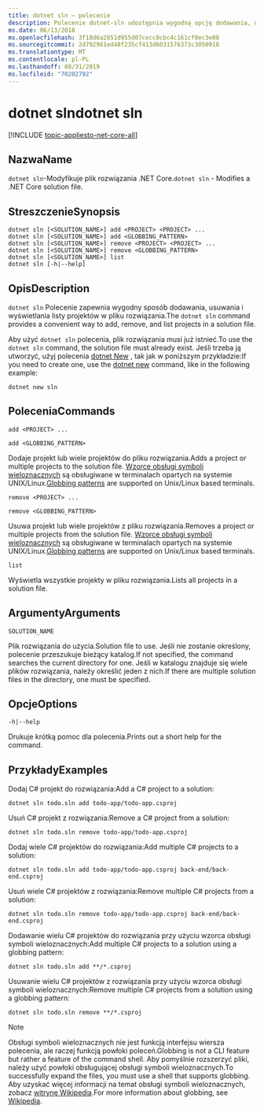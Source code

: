 ```yaml
---
title: dotnet sln — polecenie
description: Polecenie dotnet-sln udostępnia wygodną opcję dodawania, usuwania i wyświetlania listy projektów w pliku rozwiązania.
ms.date: 06/13/2018
ms.openlocfilehash: 3f18d6a2851d955d07cecc0cbc4c161cf0ec3e08
ms.sourcegitcommit: 2d792961ed48f235cf413d6031576373c3050918
ms.translationtype: MT
ms.contentlocale: pl-PL
ms.lasthandoff: 08/31/2019
ms.locfileid: "70202792"
---
```

# <a name="dotnet-sln"></a><span data-ttu-id="66d99-103">dotnet sln</span><span class="sxs-lookup"><span data-stu-id="66d99-103">dotnet sln</span></span>

[!INCLUDE [topic-appliesto-net-core-all](../../../includes/topic-appliesto-net-core-all.md)]

## <a name="name"></a><span data-ttu-id="66d99-104">Nazwa</span><span class="sxs-lookup"><span data-stu-id="66d99-104">Name</span></span>

<span data-ttu-id="66d99-105">`dotnet sln`-Modyfikuje plik rozwiązania .NET Core.</span><span class="sxs-lookup"><span data-stu-id="66d99-105">`dotnet sln` - Modifies a .NET Core solution file.</span></span>

## <a name="synopsis"></a><span data-ttu-id="66d99-106">Streszczenie</span><span class="sxs-lookup"><span data-stu-id="66d99-106">Synopsis</span></span>

```console
dotnet sln [<SOLUTION_NAME>] add <PROJECT> <PROJECT> ...
dotnet sln [<SOLUTION_NAME>] add <GLOBBING_PATTERN>
dotnet sln [<SOLUTION_NAME>] remove <PROJECT> <PROJECT> ...
dotnet sln [<SOLUTION_NAME>] remove <GLOBBING_PATTERN>
dotnet sln [<SOLUTION_NAME>] list
dotnet sln [-h|--help]
```

## <a name="description"></a><span data-ttu-id="66d99-107">Opis</span><span class="sxs-lookup"><span data-stu-id="66d99-107">Description</span></span>

<span data-ttu-id="66d99-108">`dotnet sln` Polecenie zapewnia wygodny sposób dodawania, usuwania i wyświetlania listy projektów w pliku rozwiązania.</span><span class="sxs-lookup"><span data-stu-id="66d99-108">The `dotnet sln` command provides a convenient way to add, remove, and list projects in a solution file.</span></span>

<span data-ttu-id="66d99-109">Aby użyć `dotnet sln` polecenia, plik rozwiązania musi już istnieć.</span><span class="sxs-lookup"><span data-stu-id="66d99-109">To use the `dotnet sln` command, the solution file must already exist.</span></span> <span data-ttu-id="66d99-110">Jeśli trzeba ją utworzyć, użyj polecenia [dotnet New](dotnet-new.md) , tak jak w poniższym przykładzie:</span><span class="sxs-lookup"><span data-stu-id="66d99-110">If you need to create one, use the [dotnet new](dotnet-new.md) command, like in the following example:</span></span>

```console
dotnet new sln
```

## <a name="commands"></a><span data-ttu-id="66d99-111">Polecenia</span><span class="sxs-lookup"><span data-stu-id="66d99-111">Commands</span></span>

`add <PROJECT> ...`

`add <GLOBBING_PATTERN>`

<span data-ttu-id="66d99-112">Dodaje projekt lub wiele projektów do pliku rozwiązania.</span><span class="sxs-lookup"><span data-stu-id="66d99-112">Adds a project or multiple projects to the solution file.</span></span> <span data-ttu-id="66d99-113">[Wzorce obsługi symboli wieloznacznych](https://en.wikipedia.org/wiki/Glob_(programming)) są obsługiwane w terminalach opartych na systemie UNIX/Linux.</span><span class="sxs-lookup"><span data-stu-id="66d99-113">[Globbing patterns](https://en.wikipedia.org/wiki/Glob_(programming)) are supported on Unix/Linux based terminals.</span></span>

`remove <PROJECT> ...`

`remove <GLOBBING_PATTERN>`

<span data-ttu-id="66d99-114">Usuwa projekt lub wiele projektów z pliku rozwiązania.</span><span class="sxs-lookup"><span data-stu-id="66d99-114">Removes a project or multiple projects from the solution file.</span></span> <span data-ttu-id="66d99-115">[Wzorce obsługi symboli wieloznacznych](https://en.wikipedia.org/wiki/Glob_(programming)) są obsługiwane w terminalach opartych na systemie UNIX/Linux.</span><span class="sxs-lookup"><span data-stu-id="66d99-115">[Globbing patterns](https://en.wikipedia.org/wiki/Glob_(programming)) are supported on Unix/Linux based terminals.</span></span>

`list`

<span data-ttu-id="66d99-116">Wyświetla wszystkie projekty w pliku rozwiązania.</span><span class="sxs-lookup"><span data-stu-id="66d99-116">Lists all projects in a solution file.</span></span>

## <a name="arguments"></a><span data-ttu-id="66d99-117">Argumenty</span><span class="sxs-lookup"><span data-stu-id="66d99-117">Arguments</span></span>

`SOLUTION_NAME`

<span data-ttu-id="66d99-118">Plik rozwiązania do użycia.</span><span class="sxs-lookup"><span data-stu-id="66d99-118">Solution file to use.</span></span> <span data-ttu-id="66d99-119">Jeśli nie zostanie określony, polecenie przeszukuje bieżący katalog.</span><span class="sxs-lookup"><span data-stu-id="66d99-119">If not specified, the command searches the current directory for one.</span></span> <span data-ttu-id="66d99-120">Jeśli w katalogu znajduje się wiele plików rozwiązania, należy określić jeden z nich.</span><span class="sxs-lookup"><span data-stu-id="66d99-120">If there are multiple solution files in the directory, one must be specified.</span></span>

## <a name="options"></a><span data-ttu-id="66d99-121">Opcje</span><span class="sxs-lookup"><span data-stu-id="66d99-121">Options</span></span>

`-h|--help`

<span data-ttu-id="66d99-122">Drukuje krótką pomoc dla polecenia.</span><span class="sxs-lookup"><span data-stu-id="66d99-122">Prints out a short help for the command.</span></span>

## <a name="examples"></a><span data-ttu-id="66d99-123">Przykłady</span><span class="sxs-lookup"><span data-stu-id="66d99-123">Examples</span></span>

<span data-ttu-id="66d99-124">Dodaj C# projekt do rozwiązania:</span><span class="sxs-lookup"><span data-stu-id="66d99-124">Add a C# project to a solution:</span></span>

`dotnet sln todo.sln add todo-app/todo-app.csproj`

<span data-ttu-id="66d99-125">Usuń C# projekt z rozwiązania:</span><span class="sxs-lookup"><span data-stu-id="66d99-125">Remove a C# project from a solution:</span></span>

`dotnet sln todo.sln remove todo-app/todo-app.csproj`

<span data-ttu-id="66d99-126">Dodaj wiele C# projektów do rozwiązania:</span><span class="sxs-lookup"><span data-stu-id="66d99-126">Add multiple C# projects to a solution:</span></span>

`dotnet sln todo.sln add todo-app/todo-app.csproj back-end/back-end.csproj`

<span data-ttu-id="66d99-127">Usuń wiele C# projektów z rozwiązania:</span><span class="sxs-lookup"><span data-stu-id="66d99-127">Remove multiple C# projects from a solution:</span></span>

`dotnet sln todo.sln remove todo-app/todo-app.csproj back-end/back-end.csproj`

<span data-ttu-id="66d99-128">Dodawanie wielu C# projektów do rozwiązania przy użyciu wzorca obsługi symboli wieloznacznych:</span><span class="sxs-lookup"><span data-stu-id="66d99-128">Add multiple C# projects to a solution using a globbing pattern:</span></span>

`dotnet sln todo.sln add **/*.csproj`

<span data-ttu-id="66d99-129">Usuwanie wielu C# projektów z rozwiązania przy użyciu wzorca obsługi symboli wieloznacznych:</span><span class="sxs-lookup"><span data-stu-id="66d99-129">Remove multiple C# projects from a solution using a globbing pattern:</span></span>

`dotnet sln todo.sln remove **/*.csproj`

> [!NOTE]
> <span data-ttu-id="66d99-130">Obsługi symboli wieloznacznych nie jest funkcją interfejsu wiersza polecenia, ale raczej funkcją powłoki poleceń.</span><span class="sxs-lookup"><span data-stu-id="66d99-130">Globbing is not a CLI feature but rather a feature of the command shell.</span></span> <span data-ttu-id="66d99-131">Aby pomyślnie rozszerzyć pliki, należy użyć powłoki obsługującej obsługi symboli wieloznacznych.</span><span class="sxs-lookup"><span data-stu-id="66d99-131">To successfully expand the files, you must use a shell that supports globbing.</span></span> <span data-ttu-id="66d99-132">Aby uzyskać więcej informacji na temat obsługi symboli wieloznacznych, zobacz [witrynę Wikipedia](https://en.wikipedia.org/wiki/Glob_(programming)).</span><span class="sxs-lookup"><span data-stu-id="66d99-132">For more information about globbing, see [Wikipedia](https://en.wikipedia.org/wiki/Glob_(programming)).</span></span>
